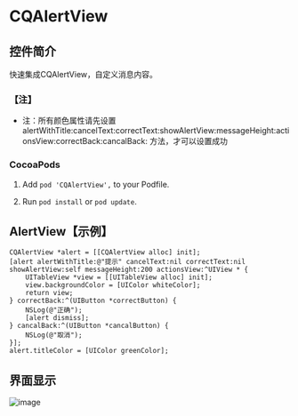 # CQAlertView
## 控件简介
快速集成CQAlertView，自定义消息内容。
### 【注】
- 注：所有颜色属性请先设置 alertWithTitle:cancelText:correctText:showAlertView:messageHeight:actionsView:correctBack:cancalBack: 方法，才可以设置成功
### CocoaPods

1. Add `pod 'CQAlertView',` to your Podfile.

2. Run `pod install` or `pod update`.


## <a id="AlertView"></a> AlertView【示例】
```objc
CQAlertView *alert = [[CQAlertView alloc] init];
[alert alertWithTitle:@"提示" cancelText:nil correctText:nil showAlertView:self messageHeight:200 actionsView:^UIView * {
    UITableView *view = [[UITableView alloc] init];
    view.backgroundColor = [UIColor whiteColor];
    return view;
} correctBack:^(UIButton *correctButton) {
    NSLog(@"正确");
    [alert dismiss];
} cancalBack:^(UIButton *cancalButton) {
    NSLog(@"取消");
}];
alert.titleColor = [UIColor greenColor];
```
## 界面显示

![image](https://github.com/cq1402272764/CQAlertView/blob/master/Res/CQAlertView.gif)
